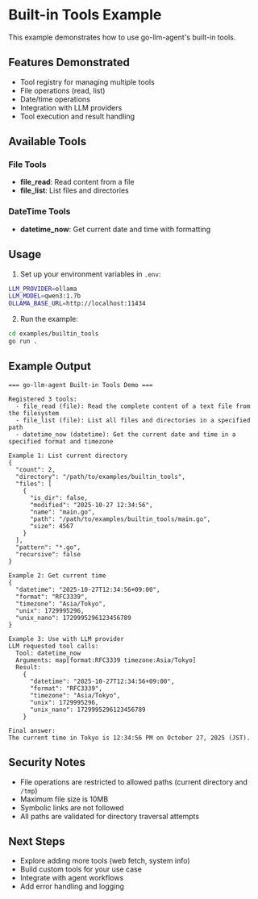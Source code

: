 # Built-in Tools Example

This example demonstrates how to use go-llm-agent's built-in tools.

## Features Demonstrated

- Tool registry for managing multiple tools
- File operations (read, list)
- Date/time operations
- Integration with LLM providers
- Tool execution and result handling

## Available Tools

### File Tools

- **file_read**: Read content from a file
- **file_list**: List files and directories

### DateTime Tools

- **datetime_now**: Get current date and time with formatting

## Usage

1. Set up your environment variables in `.env`:

```bash
LLM_PROVIDER=ollama
LLM_MODEL=qwen3:1.7b
OLLAMA_BASE_URL=http://localhost:11434
```

2. Run the example:

```bash
cd examples/builtin_tools
go run .
```

## Example Output

```
=== go-llm-agent Built-in Tools Demo ===

Registered 3 tools:
  - file_read (file): Read the complete content of a text file from the filesystem
  - file_list (file): List all files and directories in a specified path
  - datetime_now (datetime): Get the current date and time in a specified format and timezone

Example 1: List current directory
{
  "count": 2,
  "directory": "/path/to/examples/builtin_tools",
  "files": [
    {
      "is_dir": false,
      "modified": "2025-10-27 12:34:56",
      "name": "main.go",
      "path": "/path/to/examples/builtin_tools/main.go",
      "size": 4567
    }
  ],
  "pattern": "*.go",
  "recursive": false
}

Example 2: Get current time
{
  "datetime": "2025-10-27T12:34:56+09:00",
  "format": "RFC3339",
  "timezone": "Asia/Tokyo",
  "unix": 1729995296,
  "unix_nano": 1729995296123456789
}

Example 3: Use with LLM provider
LLM requested tool calls:
  Tool: datetime_now
  Arguments: map[format:RFC3339 timezone:Asia/Tokyo]
  Result:
    {
      "datetime": "2025-10-27T12:34:56+09:00",
      "format": "RFC3339",
      "timezone": "Asia/Tokyo",
      "unix": 1729995296,
      "unix_nano": 1729995296123456789
    }

Final answer:
The current time in Tokyo is 12:34:56 PM on October 27, 2025 (JST).
```

## Security Notes

- File operations are restricted to allowed paths (current directory and `/tmp`)
- Maximum file size is 10MB
- Symbolic links are not followed
- All paths are validated for directory traversal attempts

## Next Steps

- Explore adding more tools (web fetch, system info)
- Build custom tools for your use case
- Integrate with agent workflows
- Add error handling and logging
